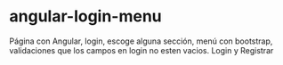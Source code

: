 # angular-login-menu

Página con Angular, login, escoge alguna sección, menú con bootstrap, validaciones que los campos en login no esten vacios.
  Login y Registrar
